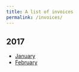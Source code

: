 ```yaml
---
title: A list of invoices
permalink: /invoices/
---
```


## 2017

- [January](http://perispomeni.club/~tsangiotis/invoices/2017jan.pdf)
- [February](http://perispomeni.club/~tsangiotis/invoices/2017feb.pdf)
